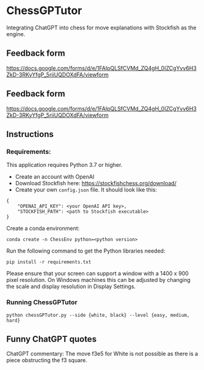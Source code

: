 # ChessGPTutor

Integrating ChatGPT into chess for move explanations with Stockfish as the engine.

## Feedback form

https://docs.google.com/forms/d/e/1FAIpQLSfCVMd_ZQ4gH_0IZCgYvv6H3ZkD-3RKyYfgP_5riiUQDOXdFA/viewform

## Feedback form

https://docs.google.com/forms/d/e/1FAIpQLSfCVMd_ZQ4gH_0IZCgYvv6H3ZkD-3RKyYfgP_5riiUQDOXdFA/viewform

## Instructions

### Requirements:

This application requires Python 3.7 or higher.
* Create an account with OpenAI
* Download Stockfish here: https://stockfishchess.org/download/
* Create your own `config.json` file. It should look like this:
```
{
	"OPENAI_API_KEY": <your OpenAI API key>,
	"STOCKFISH_PATH": <path to Stockfish executable>
}
```

Create a conda environment:
```
conda create -n ChessEnv python=<python version>
```
Run the following command to get the Python libraries needed:
```
pip install -r requirements.txt
```

Please ensure that your screen can support a window with a 1400 x 900 pixel resolution. On Windows machines this can be adjusted by changing the scale and display resolution in Display Settings.

### Running ChessGPTutor

```
python chessGPTutor.py --side {white, black} --level {easy, medium, hard}
```

## Funny ChatGPT quotes

ChatGPT commentary: The move f3e5 for White is not possible as there is a piece obstructing the f3 square.

